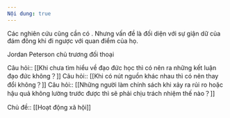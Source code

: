 ```yaml
---
Nội dung: true
---
```


Các nghiên cứu cũng cần có . Nhưng vấn đề là đối diện với sự giận dữ của đám đông khi đi ngược với quan điểm của họ.

Jordan Peterson chủ trương đối thoại

Câu hỏi:: [[Khi chưa tìm hiểu về đạo đức học thì có nên ra những kết luận đạo đức không？]]
Câu hỏi:: [[Khi có nút nguồn khác nhau thì có nên thay đổi không？]]
Câu hỏi:: [[Những người làm chính sách khi xảy ra rủi ro hoặc hậu quả không lường trước được thì sẽ phải chịu trách nhiệm thế nào？]]

Chủ đề:: [[Hoạt động xã hội]] 